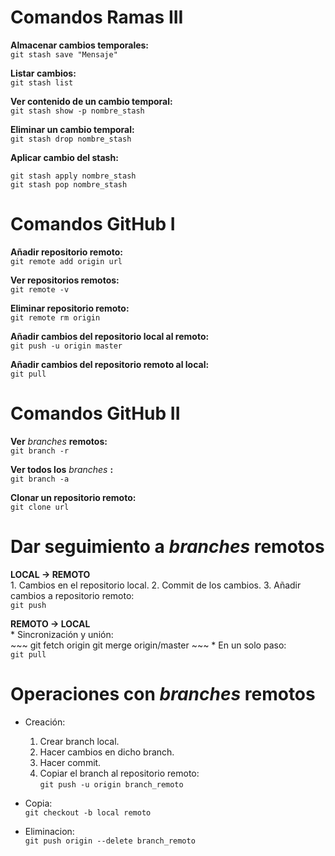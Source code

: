 # **Comandos Ramas III**
  **Almacenar cambios temporales:**   
  `git stash save "Mensaje"`    

  **Listar cambios:**   
  `git stash list`    

  **Ver contenido de un cambio temporal:**  
  `git stash show -p nombre_stash`    

  **Eliminar un cambio temporal:**  
  `git stash drop nombre_stash`   

  **Aplicar cambio del stash:**
  ~~~
  git stash apply nombre_stash
  git stash pop nombre_stash
  ~~~   

# **Comandos GitHub I**
  **Añadir repositorio remoto:**  
  `git remote add origin url`   

  **Ver repositorios remotos:**   
  `git remote -v`   

  **Eliminar repositorio remoto:**  
  `git remote rm origin`    

  **Añadir cambios del repositorio local al remoto:**   
  `git push -u origin master`   

  **Añadir cambios del repositorio remoto al local:**   
  `git pull`    

# **Comandos GitHub II**  
  **Ver** *branches* **remotos:**   
  `git branch -r`   

  **Ver todos los** *branches* **:**   
  `git branch -a`   

  **Clonar un repositorio remoto:**   
  `git clone url`   

# **Dar seguimiento a** *branches* **remotos**  
  **LOCAL -> REMOTO**   
    1. Cambios en el repositorio local.
    2. Commit de los cambios.
    3. Añadir cambios a repositorio remoto:   
    `git push`

   **REMOTO -> LOCAL**   
    * Sincronización y unión:   
    ~~~
    git fetch origin
    git merge origin/master
    ~~~
    * En un solo paso:    
    `git pull`

# **Operaciones con** *branches* **remotos**  
  * Creación:
    1. Crear branch local.
    2. Hacer cambios en dicho branch.
    3. Hacer commit.
    4. Copiar el branch al repositorio remoto:    
    `git push -u origin branch_remoto`

  * Copia:    
  `git checkout -b local remoto`    

  * Eliminacion:    
  `git push origin --delete branch_remoto`
